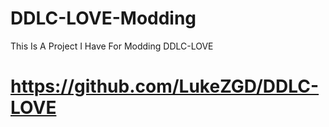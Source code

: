# DDLC-LOVE-Modding

This Is A Project I Have For Modding DDLC-LOVE

# https://github.com/LukeZGD/DDLC-LOVE
